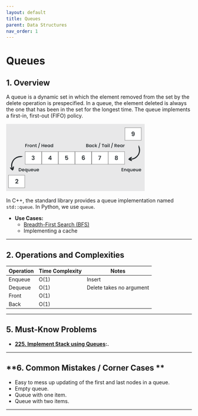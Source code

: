 ```yaml
---
layout: default
title: Queues
parent: Data Structures
nav_order: 1
---
```


# Queues

## **1. Overview**

A queue is a dynamic set in which the element removed from the set by the delete operation is prespecified. In a queue, the element deleted is always the one that has been in the set for the longest time. The queue implements a first-in, first-out (FIFO) policy.

![queue](../../assets/img/queue.png)

In C++, the standard library provides a queue implementation named `std::queue`. In Python, we use `queue`.

* **Use Cases:** 
  * [Breadth-First Search (BFS)](https://roemvaar.github.io/computer_science_notes/docs/algorithms/bfs.html)
  * Implementing a cache

---

## **2. Operations and Complexities**

| Operation      | Time Complexity | Notes                                      |
|----------------|-----------------|--------------------------------------------|
| Enqueue         | O(1)          | Insert                                      |
| Dequeue         | O(1)          | Delete takes no argument                    |
| Front            | O(1)        |                                               |
| Back            | O(1)        |                                               |

---

## **5. Must-Know Problems**

* **[225. Implement Stack using Queues](https://leetcode.com/problems/implement-stack-using-queues/description/):.**

---

## **6. Common Mistakes / Corner Cases **

* Easy to mess up updating of the first and last nodes in a queue.
* Empty queue.
* Queue with one item.
* Queue with two items.

---
